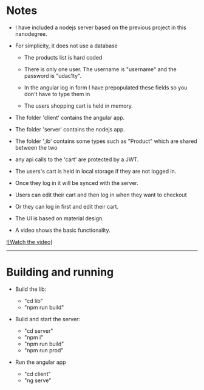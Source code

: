# Notes

- I have included a nodejs server based on the previous project in this nanodegree.

- For simplicity, it does not use a database

  - The products list is hard coded
  
  - There is only one user. The username is "username" and the password is "udac1ty".
  
  - In the angular log in form I have prepopulated these fields so you don't have to type them in
  
  - The users shopping cart is held in memory.
  
- The folder 'client' contains the angular app.

- The folder 'server' contains the nodejs app.

- The folder ';ib' contains some types such as "Product" which are shared between the two

- any api calls to the 'cart' are protected by a JWT.

- The users's cart is held in local storage if they are not logged in.

- Once they log in it will be synced with the server.

- Users can edit their cart and then log in when they want to checkout

- Or they can log in first and edit their cart.

- The UI is based on material design.

- A video shows the basic functionality.

[![Watch the video]](shop.mp4)

----



# Building and running

- Build the lib:

	- "cd lib"
	- "npm run build"
	
	
- Build and start the server:

	- "cd server"
	- "npm i"
	- "npm run build"
	- "npm run prod"
	
	
- Run the angular app

	 - "cd client"
	 - "ng serve"
	 
	 

